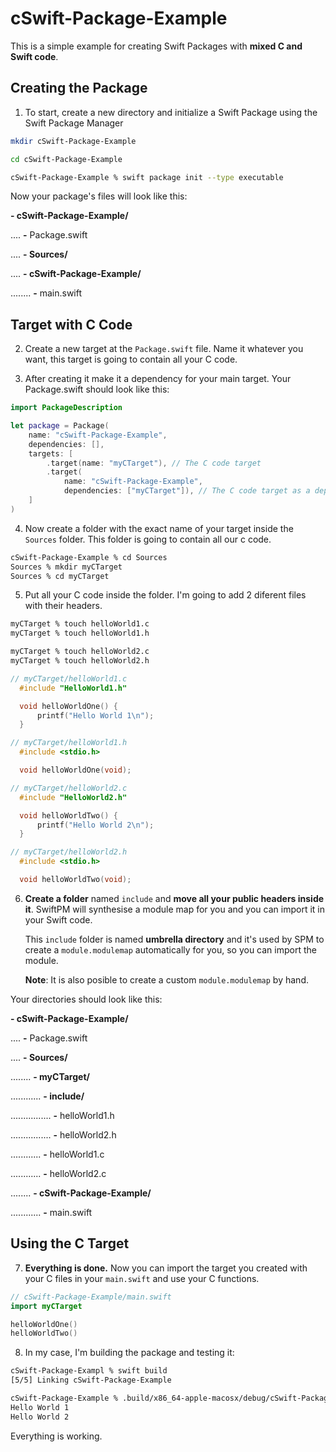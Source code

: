 # cSwift-Package-Example

This is a simple example for creating Swift Packages with **mixed C and Swift code**.



## Creating the Package

1. To start, create a new directory and initialize a Swift Package using the Swift Package Manager

```bash
mkdir cSwift-Package-Example
```

```bash
cd cSwift-Package-Example
```

```bash
cSwift-Package-Example % swift package init --type executable
```



Now your package's files will look like this:

**- cSwift-Package-Example/**

.... **-** Package.swift

.... **- Sources/**

.... **- cSwift-Package-Example/**

........ **-** main.swift



## Target with C Code



2. Create a new target at the `Package.swift` file. Name it whatever you want, this target is going to contain all your C code. 



3. After creating it make it a dependency for your main target. Your Package.swift should look like this:

```swift
import PackageDescription

let package = Package(
    name: "cSwift-Package-Example",
    dependencies: [],
    targets: [
        .target(name: "myCTarget"), // The C code target
        .target(
            name: "cSwift-Package-Example",
            dependencies: ["myCTarget"]), // The C code target as a dependency
    ]
)

```



4. Now create a folder with the exact name of your target inside the `Sources` folder. This folder is going to contain all our c code.

```bash
cSwift-Package-Example % cd Sources
Sources % mkdir myCTarget
Sources % cd myCTarget
```



5. Put all your C code inside the folder. I'm going to add 2 diferent files with their headers.

```bash
myCTarget % touch helloWorld1.c
myCTarget % touch helloWorld1.h

myCTarget % touch helloWorld2.c
myCTarget % touch helloWorld2.h
```

```c
// myCTarget/helloWorld1.c
  #include "HelloWorld1.h"

  void helloWorldOne() {
      printf("Hello World 1\n");
  }

// myCTarget/helloWorld1.h
  #include <stdio.h>

  void helloWorldOne(void);
```

```c
// myCTarget/helloWorld2.c
  #include "HelloWorld2.h"

  void helloWorldTwo() {
      printf("Hello World 2\n");
  }

// myCTarget/helloWorld2.h
  #include <stdio.h>

  void helloWorldTwo(void);
```



6. **Create a folder** named `include` and **move all your public headers inside it**. SwiftPM will synthesise a module map for you and you can import it in your Swift code.

   

   This `include` folder is named  **umbrella directory** and it's used by SPM to create a `module.modulemap` automatically for you, so you can import the module.

   **Note**: It is also posible to create a custom `module.modulemap` by hand.

Your directories should look like this:

**- cSwift-Package-Example/**

.... **-** Package.swift

.... **- Sources/**

........ **- myCTarget/**				

............ **- include/**

................ **-** helloWorld1.h

................ **-** helloWorld2.h

............ **-** helloWorld1.c

............ **-** helloWorld2.c

........ **- cSwift-Package-Example/**

............ **-** main.swift



## Using the C Target



7. **Everything is done.** Now you can import the target you created with your C files in your `main.swift` and use your C functions.

```swift
// cSwift-Package-Example/main.swift
import myCTarget

helloWorldOne()
helloWorldTwo()

```



8. In my case, I'm building the package and testing it:

```bash
cSwift-Package-Exampl % swift build
[5/5] Linking cSwift-Package-Example
```

```bash
cSwift-Package-Example % .build/x86_64-apple-macosx/debug/cSwift-Package-Example 
Hello World 1
Hello World 2
```

Everything is working.

